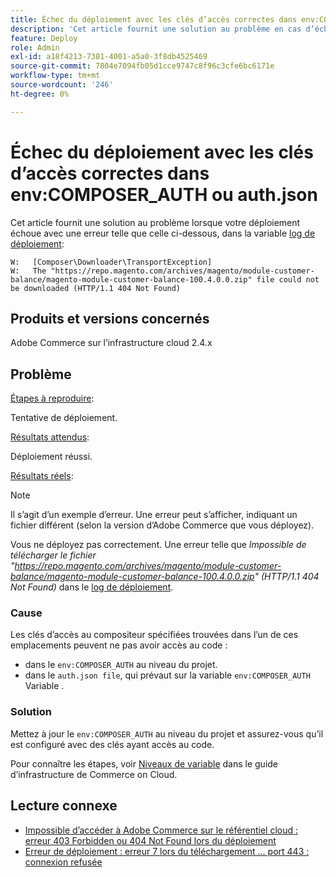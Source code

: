 ```yaml
---
title: Échec du déploiement avec les clés d’accès correctes dans env:COMPOSER_AUTH ou auth.json
description: 'Cet article fournit une solution au problème en cas d’échec du déploiement avec l’erreur suivante : "Le fichier https://repo.magento.com/archives/magento/module-customer-balance/magento-module-customer-balance-100.4.0.0.zip n’a pas pu être téléchargé (HTTP/1.1 404 Not Found)".'
feature: Deploy
role: Admin
exl-id: a18f4213-7381-4001-a5a0-3f8db4525469
source-git-commit: 7804e7094fb05d1cce9747c8f96c3cfe6bc6171e
workflow-type: tm+mt
source-wordcount: '246'
ht-degree: 0%

---
```


# Échec du déploiement avec les clés d’accès correctes dans env:COMPOSER_AUTH ou auth.json

Cet article fournit une solution au problème lorsque votre déploiement échoue avec une erreur telle que celle ci-dessous, dans la variable [log de déploiement](/docs/commerce-cloud-service/user-guide/develop/test/log-locations#deploy-log):

```
W:   [Composer\Downloader\TransportException]
W:   The "https://repo.magento.com/archives/magento/module-customer-balance/magento-module-customer-balance-100.4.0.0.zip" file could not be downloaded (HTTP/1.1 404 Not Found)
```

## Produits et versions concernés

Adobe Commerce sur l’infrastructure cloud 2.4.x

## Problème

<u>Étapes à reproduire</u>:

Tentative de déploiement.

<u>Résultats attendus</u>:

Déploiement réussi.

<u>Résultats réels</u>:

>[!NOTE]
>
>Il s’agit d’un exemple d’erreur. Une erreur peut s’afficher, indiquant un fichier différent (selon la version d’Adobe Commerce que vous déployez).

Vous ne déployez pas correctement. Une erreur telle que *Impossible de télécharger le fichier &quot;https://repo.magento.com/archives/magento/module-customer-balance/magento-module-customer-balance-100.4.0.0.zip&quot; (HTTP/1.1 404 Not Found)* dans le [log de déploiement](https://experienceleague.adobe.com/en/docs/commerce-cloud-service/user-guide/develop/test/log-locations#deploy-log).


### Cause

Les clés d’accès au compositeur spécifiées trouvées dans l’un de ces emplacements peuvent ne pas avoir accès au code :

* dans le `env:COMPOSER_AUTH` au niveau du projet.
* dans le `auth.json file`, qui prévaut sur la variable `env:COMPOSER_AUTH` Variable .

### Solution

Mettez à jour le `env:COMPOSER_AUTH` au niveau du projet et assurez-vous qu’il est configuré avec des clés ayant accès au code.

Pour connaître les étapes, voir [Niveaux de variable](https://experienceleague.adobe.com/en/docs/commerce-cloud-service/user-guide/configure/env/variable-levels) dans le guide d’infrastructure de Commerce on Cloud.

## Lecture connexe

* [Impossible d’accéder à Adobe Commerce sur le référentiel cloud : erreur 403 Forbidden ou 404 Not Found lors du déploiement](/docs/commerce-knowledge-base/kb/troubleshooting/deployment/magento-commerce-cloud-repo-could-not-be-accessed-403-forbidden-or-404-not-found-error-when-deploying.html)
* [Erreur de déploiement : erreur 7 lors du téléchargement ... port 443 : connexion refusée](https://experienceleague.adobe.com/en/docs/commerce-knowledge-base/kb/troubleshooting/deployment/deployment-error-downloading-connection-refused-adobe-commerce)
